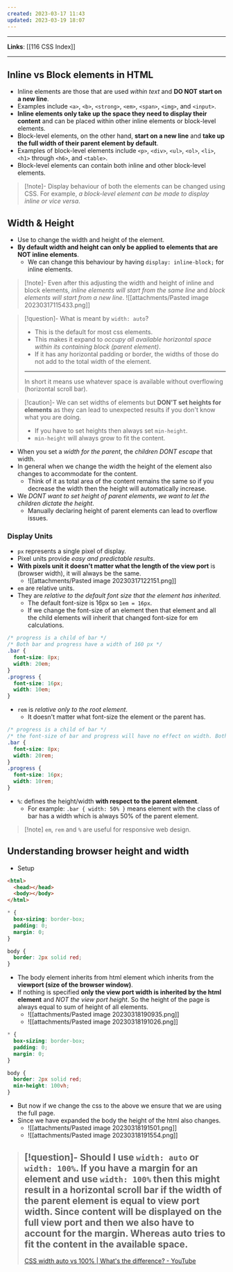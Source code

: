 ```yaml
---
created: 2023-03-17 11:43
updated: 2023-03-19 18:07
---
```

---
**Links**: [[116 CSS Index]]

---
## Inline vs Block elements in HTML
- Inline elements are those that are used *within text* and **DO NOT start on a new line**. 
- Examples include `<a>`, `<b>`, `<strong>`, `<em>`, `<span>`, `<img>`, and `<input>`. 
- **Inline elements only take up the space they need to display their content** and can be placed within other inline elements or block-level elements.
- Block-level elements, on the other hand, **start on a new line** and **take up the full width of their parent element by default**. 
- Examples of block-level elements include `<p>`, `<div>`, `<ul>`, `<ol>`, `<li>`, `<h1>` through `<h6>`, and `<table>`. 
- Block-level elements can contain both inline and other block-level elements.

> [!note]- Display behaviour of both the elements can be changed using CSS. 
> For example, *a block-level element can be made to display inline or vice versa*.

## Width & Height
- Use to change the width and height of the element. 
- **By default width and height can only be applied to elements that are NOT inline elements**.
	- We can change this behaviour by having `display: inline-block;` for inline elements.
 
> [!note]- Even after this adjusting the width and height of inline and block elements, *inline elements will start from the same line* and *block elements will start from a new line*.
> ![[attachments/Pasted image 20230317115433.png]]

> [!question]- What is meant by `width: auto`?
> - This is the default for most css elements.
> - This makes it expand to *occupy all available horizontal space within its containing block (parent element)*. 
> - If it has any horizontal padding or border, the widths of those do not add to the total width of the element.
> ---
> In short it means use whatever space is available without overflowing (horizontal scroll bar).

> [!caution]- We can set widths of elements but **DON'T set heights for elements** as they can lead to unexpected results if you don't know what you are doing.
> - If you have to set heights then always set `min-height`.
> - `min-height` will always grow to fit the content.

- When you set a *width for the parent*, the *children DONT escape* that width.
- In general when we change the width the height of the element also changes to accommodate for the content.
	- Think of it as total area of the content remains the same so if you decrease the width then the height will automatically increase.
- We *DONT want to set height of parent elements*, *we want to let the children dictate the height*.
	- Manually declaring height of parent elements can lead to overflow issues.

### Display Units
- `px` represents a single pixel of display.
- Pixel units provide *easy and predictable results*.
- **With pixels unit it doesn't matter what the length of the view port** is (browser width), it will always be the same.
	- ![[attachments/Pasted image 20230317122151.png]]
- `em` are relative units.
- They are *relative to the default font size that the element has inherited*.
	- The default font-size is 16px so `1em = 16px`.
	- If we change the font-size of an element then that element and all the child elements will inherit that changed font-size for em calculations.
 
```css
/* progress is a child of bar */
/* Both bar and progress have a width of 160 px */
.bar {
  font-size: 8px;
  width: 20em;
}
.progress {
  font-size: 16px;
  width: 10em;
}
```

- `rem` is *relative only to the root element*.
	- It doesn't matter what font-size the element or the parent has.
 
```css
/* progress is a child of bar */
/* the font-size of bar and progress will have no effect on width. Both of them have the same width */
.bar {
  font-size: 8px;
  width: 20rem; 
}
.progress {
  font-size: 16px;
  width: 10rem;
}
```

- `%`: defines the height/width **with respect to the parent element**.
	- For example: `.bar { width: 50% }` means element with the class of bar has a width which is always 50% of the parent element.

> [!note] `em`, `rem` and `%` are useful for responsive web design.

## Understanding browser height and width
- Setup
```html
<html>
  <head></head>
  <body></body>
</html>
```

```css
* {
  box-sizing: border-box;
  padding: 0;
  margin: 0;
}

body {
  border: 2px solid red;
}
```

- The body element inherits from html element which inherits from the **viewport (size of the browser window)**.
- If nothing is specified **only the view port width is inherited by the html element** and *NOT the view port height*. So the height of the page is always equal to sum of height of all elements.
	- ![[attachments/Pasted image 20230318190935.png]]
	- ![[attachments/Pasted image 20230318191026.png]]

```css
* {
  box-sizing: border-box;
  padding: 0;
  margin: 0;
}

body {
  border: 2px solid red;
  min-height: 100vh;
}
```

- But now if we change the css to the above we ensure that we are using the full page. 
- Since we have expanded the body the height of the html also changes.
	- ![[attachments/Pasted image 20230318191501.png]]
	- ![[attachments/Pasted image 20230318191554.png]]

> [!question]- Should I use `width: auto` or `width: 100%`.
> If you have a margin for an element and use `width: 100%` then this might result in a horizontal scroll bar if the width of the parent element is equal to view port width. 
> Since content will be displayed on the full view port and then we also have to account for the margin.
> Whereas auto tries to fit the content in the available space.
> ---
> [CSS width auto vs 100% | What's the difference? - YouTube](https://www.youtube.com/watch?v=-st14lUQD3U)

